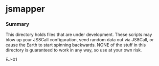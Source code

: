 # jsmapper

### Summary

This directory holds files that are under development. These scripts
may blow up your JS8Call configuration, send random data out via
JS8Call, or cause the Earth to start spinning backwards. NONE of the
stuff in this directory is guaranteed to work in any way, so use at
your own risk.

EJ-01
